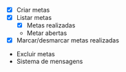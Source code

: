 - [x] Criar metas
- [x] Listar metas
    - [x] Metas realizadas
    - Metar abertas
- [x] Marcar/desmarcar metas realizadas
- Excluir metas
- Sistema de mensagens